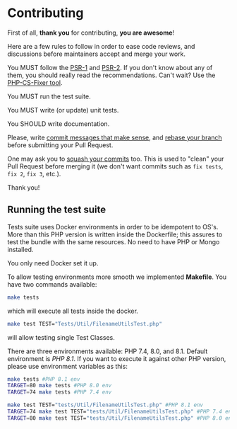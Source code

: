 Contributing
============

First of all, **thank you** for contributing, **you are awesome**!

Here are a few rules to follow in order to ease code reviews, and discussions before
maintainers accept and merge your work.

You MUST follow the [PSR-1](//www.php-fig.org/psr/psr-1/) and
[PSR-2](//www.php-fig.org/psr/psr-2/). If you don't know about any of them, you
should really read the recommendations. Can't wait? Use the [PHP-CS-Fixer
tool](//cs.sensiolabs.org/).

You MUST run the test suite.

You MUST write (or update) unit tests.

You SHOULD write documentation.

Please, write [commit messages that make
sense](//tbaggery.com/2008/04/19/a-note-about-git-commit-messages.html),
and [rebase your branch](//git-scm.com/book/en/v2/Git-Branching-Rebasing)
before submitting your Pull Request.

One may ask you to [squash your
commits](http://gitready.com/advanced/2009/02/10/squashing-commits-with-rebase.html)
too. This is used to "clean" your Pull Request before merging it (we don't want
commits such as `fix tests`, `fix 2`, `fix 3`, etc.).

Thank you!

## Running the test suite

Tests suite uses Docker environments in order to be idempotent to OS's. More than this 
PHP version is written inside the Dockerfile; this assures to test the bundle with
the same resources. No need to have PHP or Mongo installed. 

You only need Docker set it up.

To allow testing environments more smooth we implemented **Makefile**.
You have two commands available:

```bash
make tests
```

which will execute all tests inside the docker.

```bash
make test TEST="Tests/Util/FilenameUtilsTest.php"
```

will allow testing single Test Classes.

There are three environments available: PHP 7.4, 8.0, and 8.1.
Default environment is *PHP 8.1*. If you want to execute it against 
other PHP version, please use environment variables as this:

```bash
make tests #PHP 8.1 env
TARGET=80 make tests #PHP 8.0 env
TARGET=74 make tests #PHP 7.4 env

make test TEST="tests/Util/FilenameUtilsTest.php" #PHP 8.1 env
TARGET=74 make test TEST="tests/Util/FilenameUtilsTest.php" #PHP 7.4 env
TARGET=80 make test TEST="tests/Util/FilenameUtilsTest.php" #PHP 8.0 env
```

